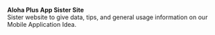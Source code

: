 
**Aloha Plus App Sister Site**
<br>
Sister website to give data, tips, and general usage information on our Mobile Application Idea.
